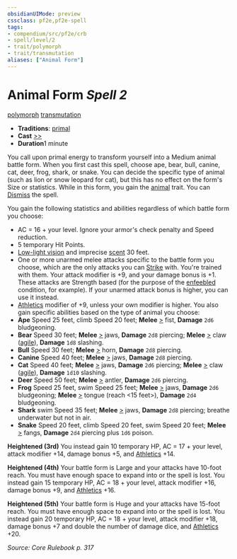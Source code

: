```yaml
---
obsidianUIMode: preview
cssclass: pf2e,pf2e-spell
tags:
- compendium/src/pf2e/crb
- spell/level/2
- trait/polymorph
- trait/transmutation
aliases: ["Animal Form"]
---
```

# Animal Form *Spell 2*   
[polymorph](../../rules/traits/polymorph.md)  [transmutation](../../rules/traits/transmutation.md)  

- **Traditions**: [primal](../../rules/traits/primal.md)
- **Cast** [>>](../../rules/core-rulebook/chapter-9-playing-the-game.md#Actions "Two-Action") 
- **Duration**1 minute

You call upon primal energy to transform yourself into a Medium animal battle form. When you first cast this spell, choose ape, bear, bull, canine, cat, deer, frog, shark, or snake. You can decide the specific type of animal (such as lion or snow leopard for cat), but this has no effect on the form's Size or statistics. While in this form, you gain the [animal](../../rules/traits/animal.md) trait. You can [Dismiss](../../rules/actions/dismiss.md) the spell.

You gain the following statistics and abilities regardless of which battle form you choose:

- AC = 16 + your level. Ignore your armor's check penalty and Speed reduction.
- 5 temporary Hit Points.
- [Low-light vision](../../rules/abilities/low-light-vision.md) and imprecise [scent](../../rules/abilities/scent.md) 30 feet.
- One or more unarmed melee attacks specific to the battle form you choose, which are the only attacks you can [Strike](../../rules/actions/strike.md) with. You're trained with them. Your attack modifier is +9, and your damage bonus is +1. These attacks are Strength based (for the purpose of the [enfeebled](../../rules/conditions.md#Enfeebled) condition, for example). If your unarmed attack bonus is higher, you can use it instead.
- [Athletics](../skills.md#Athletics) modifier of +9, unless your own modifier is higher. You also gain specific abilities based on the type of animal you choose:
- **Ape** Speed 25 feet, climb Speed 20 feet; **Melee** [>](../../rules/core-rulebook/chapter-9-playing-the-game.md#Actions "Single Action") fist, **Damage** `2d6` bludgeoning.
- **Bear** Speed 30 feet; **Melee** [>](../../rules/core-rulebook/chapter-9-playing-the-game.md#Actions "Single Action") jaws, **Damage** `2d8` piercing; **Melee** [>](../../rules/core-rulebook/chapter-9-playing-the-game.md#Actions "Single Action") claw ([agile](../../rules/traits/agile.md)), **Damage** `1d8` slashing.
- **Bull** Speed 30 feet; **Melee** [>](../../rules/core-rulebook/chapter-9-playing-the-game.md#Actions "Single Action") horn, **Damage** `2d8` piercing.
- **Canine** Speed 40 feet; **Melee** [>](../../rules/core-rulebook/chapter-9-playing-the-game.md#Actions "Single Action") jaws, **Damage** `2d8` piercing.
- **Cat** Speed 40 feet; **Melee** [>](../../rules/core-rulebook/chapter-9-playing-the-game.md#Actions "Single Action") jaws, **Damage** `2d6` piercing; **Melee** [>](../../rules/core-rulebook/chapter-9-playing-the-game.md#Actions "Single Action") claw ([agile](../../rules/traits/agile.md)), **Damage** `1d10` slashing.
- **Deer** Speed 50 feet; **Melee** [>](../../rules/core-rulebook/chapter-9-playing-the-game.md#Actions "Single Action") antler, **Damage** `2d6` piercing.
- **Frog** Speed 25 feet, swim Speed 25 feet; **Melee** [>](../../rules/core-rulebook/chapter-9-playing-the-game.md#Actions "Single Action") jaws, **Damage** `2d6` bludgeoning; **Melee** [>](../../rules/core-rulebook/chapter-9-playing-the-game.md#Actions "Single Action") tongue (reach <15 feet>), **Damage** `2d4` bludgeoning.
- **Shark** swim Speed 35 feet; **Melee** [>](../../rules/core-rulebook/chapter-9-playing-the-game.md#Actions "Single Action") jaws, **Damage** `2d8` piercing; breathe underwater but not in air.
- **Snake** Speed 20 feet, climb Speed 20 feet, swim Speed 20 feet; **Melee** [>](../../rules/core-rulebook/chapter-9-playing-the-game.md#Actions "Single Action") fangs, **Damage** `2d4` piercing plus `1d6` poison.

**Heightened (3rd)** You instead gain 10 temporary HP, AC = 17 + your level, attack modifier +14, damage bonus +5, and [Athletics](../skills.md#Athletics) +14.

**Heightened (4th)** Your battle form is Large and your attacks have 10-foot reach. You must have enough space to expand into or the spell is lost. You instead gain 15 temporary HP, AC = 18 + your level, attack modifier +16, damage bonus +9, and [Athletics](../skills.md#Athletics) +16.

**Heightened (5th)** Your battle form is Huge and your attacks have 15-foot reach. You must have enough space to expand into or the spell is lost. You instead gain 20 temporary HP, AC = 18 + your level, attack modifier +18, damage bonus +7 and double the number of damage dice, and [Athletics](../skills.md#Athletics) +20.

*Source: Core Rulebook p. 317*